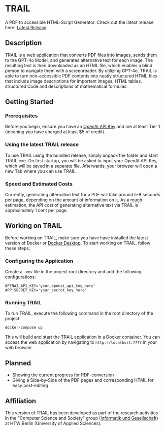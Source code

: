# TRAIL

A PDF to accessible HTML-Script Generator. Check out the latest release here: [Latest Release](https://github.com/AltarisV/TRAIL-PDF/releases)

## Description
TRAIL is a web application that converts PDF files into images, sends them to the GPT-4o Model, and generates alternative text for each image. 
The resulting text is then downloaded as an HTML file, which enables a blind person to navigate them with a screenreader. 
By utilizing GPT-4o, TRAIL is able to turn non-accessible PDF contents into neatly structured HTML files that include 
image descriptions for important images, HTML tables, structured Code and descriptions of mathematical
formulas.

## Getting Started

### Prerequisites
Before you begin, ensure you have an [OpenAI API Key](https://openai.com/blog/openai-api) and are at least Tier 1 (meaning you have charged at least $5 of credit).

### Using the latest TRAIL release
To use TRAIL using the bundled release, simply unpack the folder and start TRAIL.exe.
On first startup, you will be asked to input your OpenAI API Key, which will be saved in a separate file.
Afterwards, your browser will open a new Tab where you can use TRAIL.

### Speed and Estimated Costs
Currently, generating alternative text for a PDF will take around 5-8 seconds per page, depending on the amount of information on it.
As a rough estimation, the API cost of generating alternative text via TRAIL is approximately 1 cent per page.

## Working on TRAIL

Before working on TRAIL, make sure you have have installed the latest version of Docker or [Docker Desktop](https://www.docker.com/products/docker-desktop).
To start working on TRAIL, follow these steps:

### Configuring the Application

Create a `.env` file in the project root directory and add the following configurations:

```env
OPENAI_API_KEY='your_openai_api_key_here'
APP_SECRET_KEY='your_secret_key_here'
```

### Running TRAIL

To run TRAIL, execute the following command in the root directory of the project:

```bash
docker-compose up
```

This will build and start the TRAIL application in a Docker container. You can access the web application by navigating to `http://localhost:7777` in your web browser.

## Planned

- Showing the current progress for PDF-conversion
- Giving a Side-by-Side of the PDF pages and corresponding HTML for easy post-editing

## Affiliation

This version of TRAIL has been developed as part of the research activities in the "Computer Science and Society" group
([Informatik und Gesellschaft](https://iug.htw-berlin.de/)) at HTW Berlin (University of Applied Sciences).
